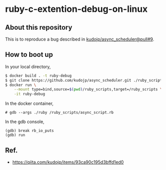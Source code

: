 # ruby-c-extention-debug-on-linux

## About this repository

This is to reproduce a bug described in [kudojp/async_scheduler@pull#9](https://github.com/kudojp/async_scheduler/pull/9#issue-1096874214).

## How to boot up

In your local directory,

```sh
$ docker build . -t ruby-debug
$ git clone https://github.com/kudojp/async_scheduler.git ./ruby_scripts/async_scheduler
$ docker run \
    --mount type=bind,source=$(pwd)/ruby_scripts,target=/ruby_scripts \
    -it ruby-debug
```

In the docker container,

```
# gdb --args ./ruby /ruby_scripts/async_script.rb
```

In the gdb console,

```
(gdb) break rb_io_puts
(gdb) run
```

## Ref.
- https://qiita.com/kudojp/items/93ca90c195d3bffd1ed0
